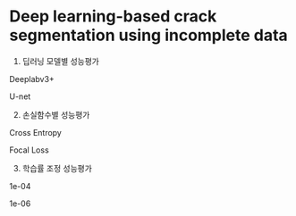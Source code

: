 # Deep learning-based crack segmentation using incomplete data 


1. 딥러닝 모델별 성능평가 

Deeplabv3+

U-net


2. 손실함수별 성능평가

Cross Entropy

Focal Loss


3. 학습률 조정 성능평가

1e-04

1e-06

